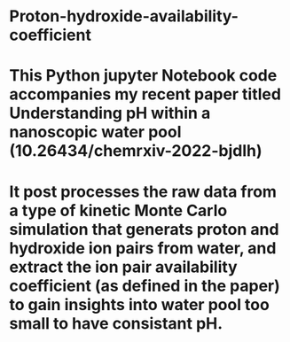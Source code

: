 # Proton-hydroxide-availability-coefficient
# This Python jupyter Notebook code accompanies my recent paper titled Understanding pH within a nanoscopic water pool (10.26434/chemrxiv-2022-bjdlh)
# It post processes the raw data from a type of kinetic Monte Carlo simulation that generats proton and hydroxide ion pairs from water, and extract the ion pair availability coefficient (as defined in the paper) to gain insights into water pool too small to have consistant pH. 
